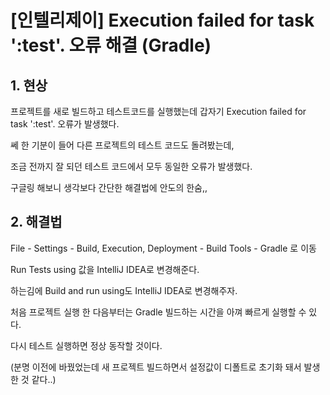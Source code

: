 # [인텔리제이] Execution failed for task ':test'. 오류 해결 (Gradle)

## 1. 현상

프로젝트를 새로 빌드하고 테스트코드를 실행했는데 갑자기 Execution failed for task ':test'. 오류가 발생했다.

 
쎄 한 기분이 들어 다른 프로젝트의 테스트 코드도 돌려봤는데,

조금 전까지 잘 되던 테스트 코드에서 모두 동일한 오류가 발생했다.

 
구글링 해보니 생각보다 간단한 해결법에 안도의 한숨,,

 

## 2. 해결법
File - Settings - Build, Execution, Deployment - Build Tools - Gradle 로 이동


Run Tests using 값을 IntelliJ IDEA로 변경해준다.

 
하는김에 Build and run using도 IntelliJ IDEA로 변경해주자.


처음 프로젝트 실행 한 다음부터는 Gradle 빌드하는 시간을 아껴 빠르게 실행할 수 있다.


다시 테스트 실행하면 정상 동작할 것이다.


(분명 이전에 바꿨었는데 새 프로젝트 빌드하면서 설정값이 디폴트로 초기화 돼서 발생한 것 같다..)